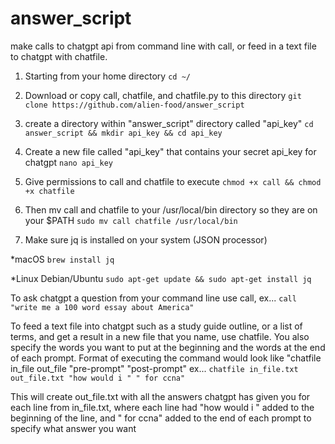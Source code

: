# answer_script
make calls to chatgpt api from command line with call, or feed in a text file to chatgpt with chatfile.

1) Starting from your home directory
```cd ~/```

2) Download or copy call, chatfile, and chatfile.py to this directory
```git clone https://github.com/alien-food/answer_script```

3) create a directory within "answer_script" directory called "api_key" 
```cd answer_script && mkdir api_key && cd api_key```

4) Create a new file called "api_key" that contains your secret api_key for chatgpt
```nano api_key```

5) Give permissions to call and chatfile to execute
```chmod +x call && chmod +x chatfile```

6) Then mv call and chatfile to your /usr/local/bin directory so they are on your $PATH
```sudo mv call chatfile /usr/local/bin```

7) Make sure jq is installed on your system (JSON processor)

*macOS ```brew install jq```

*Linux Debian/Ubuntu ```sudo apt-get update && sudo apt-get install jq```

To ask chatgpt a question from your command line use call, ex...
```call "write me a 100 word essay about America"```

To feed a text file into chatgpt such as a study guide outline, or a list of terms, and get a result in a new file that you name, use chatfile. You also specify the words you want to put at the beginning and the words at the end of each prompt. Format of executing the command would look like "chatfile in_file out_file "pre-prompt" "post-prompt"
ex...
```chatfile in_file.txt out_file.txt "how would i " " for ccna"```

This will create out_file.txt with all the answers chatgpt has given you for each line from in_file.txt, where each line had "how would i " added to the beginning of the line, and " for ccna" added to the end of each prompt to specify what answer you want


